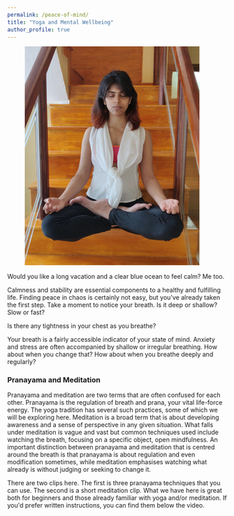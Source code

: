 ```yaml
---
permalink: /peace-of-mind/
title: "Yoga and Mental Wellbeing"
author_profile: true
---
```

<figure style="width: 400px" class="align-right">
  <img src="/assets/images/meditate.jpg" alt>
</figure>

Would you like a long vacation and a clear blue ocean to feel calm? Me too.

Calmness and stability are essential components to a healthy and fulfilling life. Finding peace in chaos is certainly not easy, but you've already taken the first step. Take a moment to notice your breath. Is it deep or shallow? Slow or fast?

Is there any tightness in your chest as you breathe?

Your breath is a fairly accessible indicator of your state of mind. Anxiety and stress are often accompanied by shallow or irregular breathing. How about when you change that? How about when you breathe deeply and regularly?

### Pranayama and Meditation

Pranayama and meditation are two terms that are often confused for each other.
Pranayama is the regulation of breath and prana, your vital life-force energy.
The yoga tradition has several such practices, some of which we will be
exploring here. Meditation is a broad term that is about developing awareness
and a sense of perspective in any given situation. What falls under meditation
is vague and vast but common techniques used include watching the breath,
focusing on a specific object, open mindfulness. An important distinction
between pranayama and meditation that is centred around the breath is that
pranayama is about regulation and even modification sometimes, while meditation
emphasises watching what already is without judging or seeking to change it.

There are two clips here. The first is three pranayama techniques that you can
use. The second is a short meditation clip. What we have here is great both for
beginners and those already familiar with yoga and/or meditation. If you'd
prefer written instructions, you can find them below the video.
